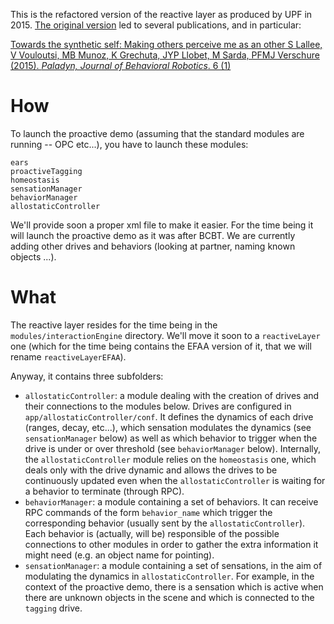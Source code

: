 This is the refactored version of the reactive layer as produced by UPF in 2015.
[The original version](https://github.com/robotology/wysiwyd/tree/master/main/src/modules/reactiveLayerEFAA) led to several publications, and in particular:

[Towards the synthetic self: Making others perceive me as an other
S Lallee, V Vouloutsi, MB Munoz, K Grechuta, JYP Llobet, M Sarda, PFMJ Verschure (2015). *Paladyn, Journal of Behavioral Robotics*. 6 (1)](http://www.degruyter.com/view/j/pjbr.2015.6.issue-1/pjbr-2015-0010/pjbr-2015-0010.xml)

# How

To launch the proactive demo (assuming that the standard modules are running -- OPC etc...), you have to launch these modules:

    ears
    proactiveTagging
    homeostasis
    sensationManager
    behaviorManager
    allostaticController

We'll provide soon a proper xml file to make it easier. For the time being it will launch the proactive demo as it was after BCBT. We are currently adding other drives and behaviors (looking at partner, naming known objects ...).


# What

The reactive layer resides for the time being in the `modules/interactionEngine` directory. We'll move it soon to a `reactiveLayer` one (which for the time being contains the EFAA version of it, that we will rename `reactiveLayerEFAA`).

Anyway, it contains three subfolders:

- `allostaticController`: a module dealing with the creation of drives and their connections to the modules below. Drives are configured in `app/allostaticController/conf`. It defines the dynamics of each drive (ranges, decay, etc...), which sensation modulates the dynamics (see `sensationManager` below) as well as which behavior to trigger when the drive is under or over threshold (see `behaviorManager` below). Internally, the `allostaticController` module relies on the `homeostasis` one, which deals only with the drive dynamic and allows the drives to be continuously updated even when the `allostaticController` is waiting for a behavior to terminate (through RPC).
- `behaviorManager`: a module containing a set of behaviors. It can receive RPC commands of the form `behavior_name` which trigger the corresponding behavior (usually sent by the `allostaticController`). Each behavior is (actually, will be) responsible of the possible connections to other modules in order to gather the extra information it might need (e.g. an object name for pointing). 
- `sensationManager`: a module containing a set of sensations, in the aim of modulating the  dynamics in `allostaticController`. For example, in the context of the proactive demo, there is a sensation which is active when there are unknown objects in the scene and which is connected to the `tagging` drive.



